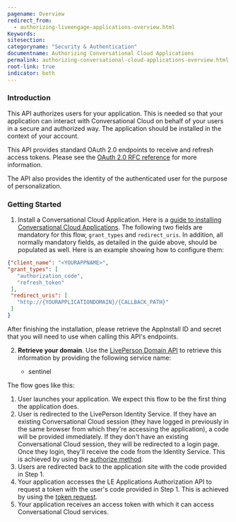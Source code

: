 ```yaml
---
pagename: Overview
redirect_from:
  - authorizing-liveengage-applications-overview.html
Keywords:
sitesection:
categoryname: "Security & Authentication"
documentname: Authorizing Conversational Cloud Applications
permalink: authorizing-conversational-cloud-applications-overview.html
root-link: true
indicator: both
---
```


### Introduction

This API authorizes users for your application. This is needed so that your application can interact with Conversational Cloud on behalf of your users in a secure and authorized way. The application should be installed in the context of your account.

This API provides standard OAuth 2.0 endpoints to receive and refresh access tokens. Please see the [OAuth 2.0 RFC reference](https://tools.ietf.org/html/rfc6749) for more information.

The API also provides the identity of the authenticated user for the purpose of personalization.

### Getting Started

1. Install a Conversational Cloud Application. Here is a [guide to installing Conversational Cloud Applications](guides-le-applications-installing.html). The following two fields are mandatory for this flow, `grant_types` and `redirect_uris`. In addition, all normally mandatory fields, as detailed in the guide above, should be populated as well. Here is an example showing how to configure them:

```json
{"client_name": "<YOURAPPNAME>",
"grant_types": [
   "authorization_code",
   "refresh_token"
 ],
 "redirect_uris": [
   "http://{YOURAPPLICATIONDOMAIN}/{CALLBACK_PATH}"
 ]
}
```

After finishing the installation, please retrieve the AppInstall ID and secret that you will need to use when calling this API's endpoints.

2. **Retrieve your domain**. Use the [LivePerson Domain API](agent-domain-domain-api.html) to retrieve this information by providing the following service name:

	* sentinel

The flow goes like this:

1. User launches your application. We expect this flow to be the first thing the application does.
2. User is redirected to the LivePerson Identity Service. If they have an existing Conversational Cloud session (they have logged in previously in the same browser from which they're accessing the application), a code will be provided immediately. If they don't have an existing Conversational Cloud session, they will be redirected to a login page. Once they login, they'll receive the code from the Identity Service. This is achieved by using the [authorize method](/authorizing-liveengage-applications-methods-authorization-request.html).
3. Users are redirected back to the application site with the code provided in Step 1.
4. Your application accesses the LE Applications Authorization API to request a token with the user's code provided in Step 1. This is achieved by using the [token request](/authorizing-liveengage-applications-methods-token-request.html).
5. Your application receives an access token with which it can access Conversational Cloud services.
